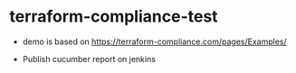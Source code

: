 # terraform-compliance-test
- demo is based on https://terraform-compliance.com/pages/Examples/

- Publish cucumber report on jenkins
